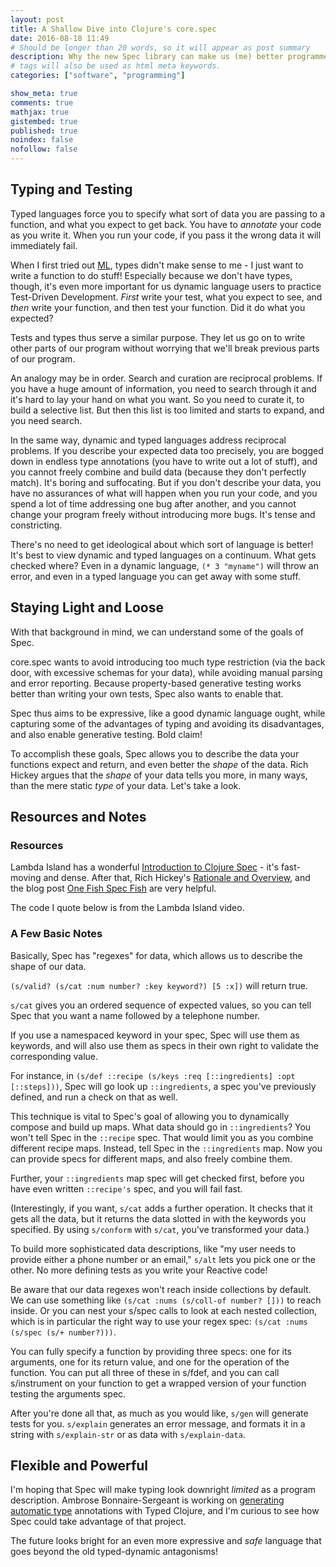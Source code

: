 ```yaml
---
layout: post
title: A Shallow Dive into Clojure's core.spec
date: 2016-08-18 11:49
# Should be longer than 20 words, so it will appear as post summary
description: Why the new Spec library can make us (me) better programmers
# tags will also be used as html meta keywords.
categories: ["software", "programming"]

show_meta: true
comments: true
mathjax: true
gistembed: true
published: true
noindex: false
nofollow: false
---
```


## Typing and Testing<a id="orgheadline1"></a>

Typed languages force you to specify what sort of data you are passing to a
function, and what you expect to get back. You have to *annotate* your code as you
write it. When you run your code, if you pass it the wrong data it will
immediately fail.

When I first tried out [ML](https://en.wikipedia.org/wiki/Standard_ML), types
didn't make sense to me - I just want to write a function to do stuff!
Especially because we don't have types, though, it's even more important for us
dynamic language users to practice Test-Driven Development. *First* write your
test, what you expect to see, and *then* write your function, and then test your
function. Did it do what you expected?

Tests and types thus serve a similar purpose. They let us go on to write other
parts of our program without worrying that we'll break previous parts of our
program.

An analogy may be in order. Search and curation are reciprocal problems. If you
have a huge amount of information, you need to search through it and it's hard
to lay your hand on what you want. So you need to curate it, to build a
selective list. But then this list is too limited and starts to expand, and you
need search.

In the same way, dynamic and typed languages address reciprocal problems. If you
describe your expected data too precisely, you are bogged down in endless type
annotations (you have to write out a lot of stuff), and you cannot freely
combine and build data (because they don't perfectly match). It's boring and
suffocating. But if you don't describe your data, you have no assurances of what
will happen when you run your code, and you spend a lot of time addressing one
bug after another, and you cannot change your program freely without introducing
more bugs. It's tense and constricting.

There's no need to get ideological about which sort of language is better! It's
best to view dynamic and typed languages on a continuum. What gets checked
where? Even in a dynamic language, `(* 3 "myname")` will throw an error, and
even in a typed language you can get away with some stuff.

## Staying Light and Loose<a id="orgheadline2"></a>

With that background in mind, we can understand some of the goals of
Spec.  

core.spec wants to avoid introducing too much type restriction (via the back door,
with excessive schemas for your data), while avoiding manual parsing and error
reporting. Because property-based generative testing works better than writing
your own tests, Spec also wants to enable that.

Spec thus aims to be expressive, like a good dynamic language ought, while
capturing some of the advantages of typing and avoiding its disadvantages, and
also enable generative testing. Bold claim!

To accomplish these goals, Spec allows you to describe the data your functions
expect and return, and even better the *shape* of the data. Rich Hickey argues
that the *shape* of your data tells you more, in many ways, than the mere static
*type* of your data. Let's take a look.

## Resources and Notes <a id="orgheadline4"></a>

### Resources
Lambda Island has a wonderful [Introduction to Clojure Spec](https://lambdaisland.com/episodes/clojure-spec) - it's fast-moving
and dense. After that, Rich Hickey's [Rationale and Overview](http://clojure.org/about/spec), and the blog post
[One Fish Spec Fish](http://gigasquidsoftware.com/blog/2016/05/29/one-fish-spec-fish/) are very helpful.

The code I quote below is from the Lambda Island video.

### A Few Basic Notes<a id="orgheadline3"></a>

Basically, Spec has "regexes" for data, which allows us to describe the shape of our data.

`(s/valid? (s/cat :num number? :key keyword?) [5 :x])` will return true.

`s/cat` gives you an ordered sequence of expected values, so you can tell Spec
that you want a name followed by a telephone number. 

If you use a namespaced keyword in your spec, Spec will use
them as keywords, and will also use them as specs in their own right to validate
the corresponding value.

For instance, in `(s/def ::recipe (s/keys :req [::ingredients] :opt
[::steps]))`, Spec will go look up `::ingredients`, a spec you've previously
defined, and run a check on that as well.

This technique is vital to Spec's goal of allowing you to dynamically compose
and build up maps. What data should go in `::ingredients`? You won't tell Spec
in the `::recipe` spec. That would limit you as you combine different recipe
maps. Instead, tell Spec in the `::ingredients` map. Now you can provide specs
for different maps, and also freely combine them.

Further, your `::ingredients` map spec will get checked first, before you have
even written `::recipe's` spec, and you will fail fast.

(Interestingly, if you want, `s/cat` adds a further operation. It checks that it
gets all the data, but it returns the data slotted in with the keywords you
specified. By using `s/conform` with `s/cat`, you've transformed your data.)

To build more sophisticated data descriptions, like "my user needs to provide
either a phone number or an email," `s/alt` lets you pick one or the other. No
more defining tests as you write your Reactive code!

Be aware that our data regexes won't reach inside collections by default. We can
use something like `(s/cat :nums (s/coll-of number? []))` to reach inside.  Or you
can nest your s/spec calls to look at each nested collection, which is in
particular the right way to use your regex spec: `(s/cat :nums (s/spec (s/+
number?)))`.

You can fully specify a function by providing three specs: one for its
arguments, one for its return value, and one for the operation of the function.
You can put all three of these in s/fdef, and you can call s/instrument on your
function to get a wrapped version of your function testing the arguments spec.

After you're done all that, as much as you would like, `s/gen` will generate
tests for you. `s/explain` generates an error message, and formats it in a
string with `s/explain-str` or as data with `s/explain-data`.

## Flexible and Powerful<a id="orgheadline5"></a>

I'm hoping that Spec will make typing look downright *limited* as a program
description. Ambrose Bonnaire-Sergeant is working on [generating automatic
type](https://www.youtube.com/watch?v=DRJeHthzOjk) annotations with Typed
Clojure, and I'm curious to see how Spec could take advantage of that project.

The future looks bright for an even more expressive and *safe* language that goes
beyond the old typed-dynamic antagonisms!
